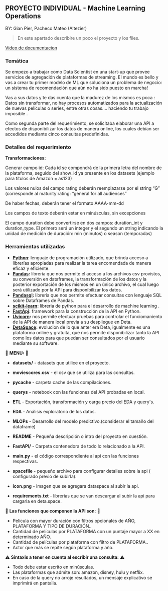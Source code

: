 ## PROYECTO INDIVIDUAL - Machine Learning Operations
BY: Gian Pier, Pacheco Mateo (Altezier)

> En este apartado describire un poco el proyecto y los files.

[Video de documentacion]()

### **Temática**

Se empezo a trabajar como Data Scientist en una start-up que provee servicios de agregación de plataformas de streaming. El mundo es bello y vas a crear tu primer modelo de ML que soluciona un problema de negocio: un sistema de recomendación que aún no ha sido puesto en marcha!

Vas a sus datos y te das cuenta que la madurez de los mismos es poca : Datos sin transformar, no hay procesos automatizados para la actualización de nuevas películas o series, entre otras cosas…. haciendo tu trabajo imposible .

Como segunda parte del requerimiento, se solicitaba elaborar una API a efectos de disponibilizar los datos de manera online, los cuales debían ser accedidos mediante cinco consultas predefinidas.

### **Detalles del requerimiento**
 **Transformaciones:**
 

Generar campo id: Cada id se compondrá de la primera letra del nombre de la plataforma, seguido del show_id ya presente en los datasets (ejemplo para títulos de Amazon = as123)

Los valores nulos del campo rating deberán reemplazarse por el string “G” (corresponde al maturity rating: “general for all audiences”

De haber fechas, deberán tener el formato AAAA-mm-dd

Los campos de texto deberán estar en minúsculas, sin excepciones

El campo duration debe convertirse en dos campos: duration_int y duration_type. El primero será un integer y el segundo un string indicando la unidad de medición de duración: min (minutos) o season (temporadas)

### **Herramientas utilizadas**

-   **[Python](https://www.python.org/)**: lenguaje de programación utilizado, que brinda acceso a librerías apropiadas para realizar la tarea encomendada de manera eficaz y eficiente.
-   **[Pandas](https://pandas.pydata.org/):** librería que nos permite el acceso a los archivos csv provistos, su conversión en dataframes, la transformación de los datos y la posterior exportación de los mismos en un único archivo, el cual luego será utilizado por la API para disponibilizar los datos.
-   **[Pandasql](https://pypi.org/project/pandasql/):** librería que nos permite efectuar consultas con lenguaje SQL sobre Dataframes de Pandas.
-   **[scikit-learn](https://scikit-learn.org/stable/index.html):**  libreria de python para el desarrollo de machine learning .
-   **[FastApi](https://fastapi.tiangolo.com/):** framework para la construcción de la API en Python.
-   **[Uvicorn](https://www.uvicorn.org/):** nos permite efectuar pruebas para controlar el funciomaniento de la API de manera local previa a su despliegue en Deta.
-   **[DetaSpace](https://deta.space):**  evolucion de lo que anter era Deta, igualmente es una plataforma online y gratuita, que nos permite disponibilizar tanto la API como los datos para que puedan ser consultados por el usuario mediante su software.

:red_circle: **MENU:** :red_circle:
* **datasets/** - datasets que utilice en el proyecto.
* **moviescores.csv** - el csv que se utiliza para las consultas.
* **pycache** - carpeta cache de las compilaciones.
* **querys** - notebook con las funciones del API probadas en local.
* **ETL** - Exportación, transformación y carga precio del EDA y query's.
* **EDA** - Análisis exploratorio de los datos.
* **MLOPs** - Desarrollo del modelo predictivo.(considerar el tamaño del dataframe)
* **README** - Pequeña descripción o intro del proyecto en cuestión.

* **FastAPI/** - Carpeta contenedora de todo lo relacionado a la API.
* **main.py** - el código correspondiente al api con las funciones respectivas.
* **spacefile** - pequeño archivo para configurar detalles sobre la api ( configurado previo de subirla). 
* **icon.png** - imagen que se agregara dataspace al subir la api. 
* **requirements.txt** - librerias que se van descargar al subir la api para cargarla en deta.space.
 
:red_circle: **Las funciones que componen la API son:** :red_circle:

* Película con mayor duración con filtros opcionales de AÑO, PLATAFORMA Y TIPO DE DURACIÓN.. <br>
* Cantidad de películas por PLATAFORMA con un puntaje mayor a XX en determinado AÑO. <br>
* Cantidad de películas por plataforma con filtro de PLATAFORMA.. <br>
* Actor que más se repite según plataforma y año. <br>

:warning: **Sintaxis a tener en cuenta al escribir una consulta:** :warning:<br>
* Todo debe estar escrito en minúsculas.  <br>
* Las plataformas que admite son: amazon, disney, hulu y netflix. <br>
*  En caso de la query no arroje resultados, un mensaje explicativo se imprimirá en pantalla.<br>
